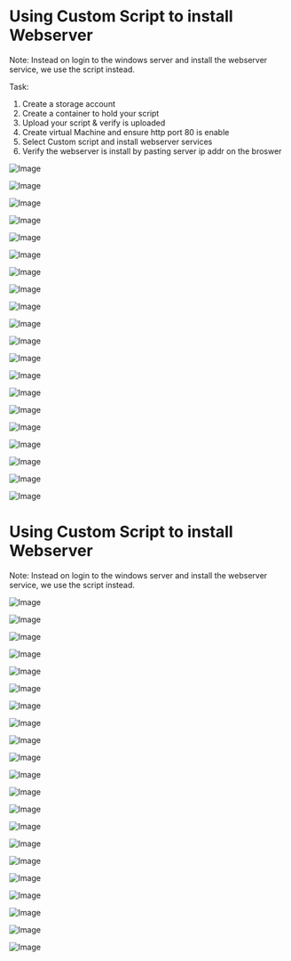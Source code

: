 # Using Custom Script to install Webserver #
Note: Instead on login to the windows server and install the webserver service, we use the script instead.

Task:
1. Create a storage account
2. Create a container to hold your script
3. Upload your script & verify is uploaded
4. Create virtual Machine and ensure http port 80 is enable
5. Select Custom script and install webserver services
6. Verify the webserver is install by pasting server ip addr on the broswer

![Image](https://github.com/user-attachments/assets/52d9acd6-0e14-40d1-83ea-1bda3d16921d)

![Image](https://github.com/user-attachments/assets/1cf05bdc-1ca4-4291-a944-d74bc1e9c13a)

![Image](https://github.com/user-attachments/assets/a2cd251a-ac8c-46ea-b6d3-e61852f40f9c)

![Image](https://github.com/user-attachments/assets/4fb8aee4-0d02-4de9-b18a-f4dbaa653b59)

![Image](https://github.com/user-attachments/assets/022d0faf-444f-4e9d-993f-2800df4367fd)

![Image](https://github.com/user-attachments/assets/3f6a95fd-aad8-47f2-aab3-8d6bf1667e9f)

![Image](https://github.com/user-attachments/assets/e298913c-906b-4fd3-855d-48c44d11ff6b)

![Image](https://github.com/user-attachments/assets/e356f61f-0a99-4996-bf91-c0774beb0c03)

![Image](https://github.com/user-attachments/assets/25d5bed1-41c5-4b6f-9913-7b2a2a0161b8)

![Image](https://github.com/user-attachments/assets/e2c1abbb-6f44-4aed-9d43-31e5cc7f26d4)

![Image](https://github.com/user-attachments/assets/83a84299-e34e-4bc1-a47b-bfa57f9757ee)

![Image](https://github.com/user-attachments/assets/faa91643-ec3b-45cd-a04d-cba88f2cfa47)

![Image](https://github.com/user-attachments/assets/708b2a91-3148-406d-a237-6d14542e2c07)

![Image](https://github.com/user-attachments/assets/d17ba94a-bf4f-4b9f-a696-d1dc537d010d)

![Image](https://github.com/user-attachments/assets/e605531c-bb66-4c57-a8ea-bd9901cc0b3c)

![Image](https://github.com/user-attachments/assets/c5d34ea5-f86f-4925-ac95-c35428ba7769)

![Image](https://github.com/user-attachments/assets/cf841a7e-be49-422f-ba9b-252c1a0ead7a)

![Image](https://github.com/user-attachments/assets/36d4f6bb-acac-43f9-b760-ae95057c4dac)

![Image](https://github.com/user-attachments/assets/5ec3576f-5d41-4208-bdb9-55f2c9ee2cfb)

![Image](https://github.com/user-attachments/assets/4768195d-46c2-4176-997f-1d4ffc6c2402)

# Using Custom Script to install Webserver #
Note: Instead on login to the windows server and install the webserver service, we use the script instead.

![Image](https://github.com/user-attachments/assets/52d9acd6-0e14-40d1-83ea-1bda3d16921d)

![Image](https://github.com/user-attachments/assets/1cf05bdc-1ca4-4291-a944-d74bc1e9c13a)

![Image](https://github.com/user-attachments/assets/a2cd251a-ac8c-46ea-b6d3-e61852f40f9c)

![Image](https://github.com/user-attachments/assets/4fb8aee4-0d02-4de9-b18a-f4dbaa653b59)

![Image](https://github.com/user-attachments/assets/022d0faf-444f-4e9d-993f-2800df4367fd)

![Image](https://github.com/user-attachments/assets/3f6a95fd-aad8-47f2-aab3-8d6bf1667e9f)

![Image](https://github.com/user-attachments/assets/e298913c-906b-4fd3-855d-48c44d11ff6b)

![Image](https://github.com/user-attachments/assets/e356f61f-0a99-4996-bf91-c0774beb0c03)

![Image](https://github.com/user-attachments/assets/25d5bed1-41c5-4b6f-9913-7b2a2a0161b8)

![Image](https://github.com/user-attachments/assets/e2c1abbb-6f44-4aed-9d43-31e5cc7f26d4)

![Image](https://github.com/user-attachments/assets/83a84299-e34e-4bc1-a47b-bfa57f9757ee)

![Image](https://github.com/user-attachments/assets/faa91643-ec3b-45cd-a04d-cba88f2cfa47)

![Image](https://github.com/user-attachments/assets/708b2a91-3148-406d-a237-6d14542e2c07)

![Image](https://github.com/user-attachments/assets/d17ba94a-bf4f-4b9f-a696-d1dc537d010d)

![Image](https://github.com/user-attachments/assets/e605531c-bb66-4c57-a8ea-bd9901cc0b3c)

![Image](https://github.com/user-attachments/assets/c5d34ea5-f86f-4925-ac95-c35428ba7769)

![Image](https://github.com/user-attachments/assets/cf841a7e-be49-422f-ba9b-252c1a0ead7a)

![Image](https://github.com/user-attachments/assets/36d4f6bb-acac-43f9-b760-ae95057c4dac)

![Image](https://github.com/user-attachments/assets/5ec3576f-5d41-4208-bdb9-55f2c9ee2cfb)

![Image](https://github.com/user-attachments/assets/4768195d-46c2-4176-997f-1d4ffc6c2402)

![Image](https://github.com/user-attachments/assets/85eedc93-6289-4e20-963d-3963e3deadc3)



